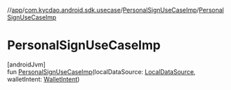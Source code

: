 //[app](../../../index.md)/[com.kycdao.android.sdk.usecase](../index.md)/[PersonalSignUseCaseImp](index.md)/[PersonalSignUseCaseImp](-personal-sign-use-case-imp.md)

# PersonalSignUseCaseImp

[androidJvm]\
fun [PersonalSignUseCaseImp](-personal-sign-use-case-imp.md)(localDataSource: [LocalDataSource](../../com.kycdao.android.sdk.db/-local-data-source/index.md), walletIntent: [WalletIntent](../-wallet-intent/index.md))
